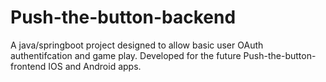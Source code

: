 # Push-the-button-backend
A java/springboot project designed to allow basic user OAuth authentifcation and game play.
Developed for the future Push-the-button-frontend IOS and Android apps.
